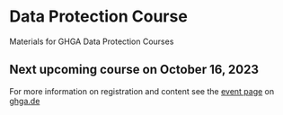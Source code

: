 # Data Protection Course
Materials for GHGA Data Protection Courses

## Next upcoming course on October 16, 2023
For more information on registration and content see the [event page](https://www.ghga.de/events/detail/ghga-webinar-data-protection-course-for-human-research) on [ghga.de](https://www.ghga.de/)
